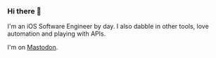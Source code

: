 ### Hi there 👋

I'm an iOS Software Engineer by day. I also dabble in other tools, love automation and playing with APIs.

I'm on <a rel="me" href="https://masto.pt/@carlosefonseca">Mastodon</a>.

<!--
**carlosefonseca/carlosefonseca** is a ✨ _special_ ✨ repository because its `README.md` (this file) appears on your GitHub profile.

Here are some ideas to get you started:

- 🔭 I’m currently working on ...
- 🌱 I’m currently learning ...
- 👯 I’m looking to collaborate on ...
- 🤔 I’m looking for help with ...
- 💬 Ask me about ...
- 📫 How to reach me: ...
- 😄 Pronouns: ...
- ⚡ Fun fact: ...
-->
